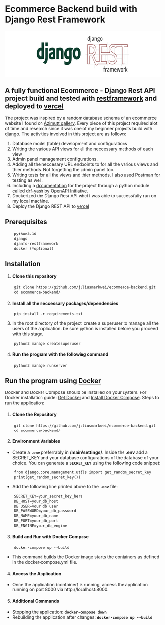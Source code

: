 # Ecommerce Backend build with Django Rest Framework

<a href="https://www.django-rest-framework.org/" target="_blank">
    <img src="./assets/others/django drf logo.png" height=150px width=100% >
</a>

## A fully functional Ecommerce - Django Rest API project build and tested with <a href="https://www.django-rest-framework.org/" target="_blank">restframework</a> and deployed to <a href="https://vercel.com/" target="_blank">vercel</a>

The project was inspired by a random database schema of an ecommerce website I found on <a href="https://azimutt.app/gallery/e-commerce">Azimutt gallery</a>. Every piece of this project required alot of time and research since it was one of my beginner projects build with django. The activities involved in this project are as follows:

1. Database model (table) development and configurations
2. Writing the various API views for all the neccessary methods of each view
3. Admin panel management configurations.
4. Adding all the neccesary URL endpoints to for all the various views and thier methods. Not forgetting the admin panel too.
5. Writing tests for all the views and thier methods. I also used Postman for testing as well.
5. Including a <a href="https://ecommerce-backend-4el9fq6v0-julius-markweis-projects.vercel.app/" target="_blank">documentation</a> for the project through a python module called <a href="https://pypi.org/project/openapi3/" target="_blank">drf-yash</a> by <a href="https://www.openapis.org/" target="_blank">OpenAPI Initiative</a>.
5. Dockerized the Django Rest API whci I was able to successfully run on my local machine.
6. Deploy the Django REST API to <a href="https://vercel.com/" target="_blank">vercel</a>

## Prerequisites
```
    python3.10
    django
    djanfo-restframework
    docker (*optional)
```

## Installation
1. #### Clone this repository
```
    git clone https://github.com/juliusmarkwei/ecommerce-backend.git
    cd ecommerce-backend/
```
2. #### Install all the neccessary packages/dependencies
```
    pip install -r requirements.txt
```
3. In the root directory of the project, create a superuser to manage all the users of the application. be sure python is installed before you proceed with this stage.
```
    python3 manage createsuperuser
```
4. #### Run the program with the following command
```
    python3 manage runserver
```

## Run the program using <a href="https://www.docker.com/" target="_blank">Docker</a> 
Docker and Docker Compose should be installed on your system. For Docker installation guide: <a href="https://docs.docker.com/get-docker/" target="_blank">Get Docker</a> and <a href="https://docs.docker.com/compose/install/" target="_blank">Install Docker Compose</a>. Steps to run the application:

1. #### Clone the Repository
```
    git clone https://github.com/juliusmarkwei/ecommerce-backend.git
    cd ecommerce-backend/
```
2. #### Environment Variables
* Create a <strong>`.env`</strong> preferrably in <strong>/main/settings/</strong>. Inside the <strong>.env</strong> add a SECRET_KEY and your database configurations of the database of your choice. You can generate a <strong>`SECRET_KEY`</strong> using the following code snippet:
```
    from django.core.management.utils import get_random_secret_key
    print(get_random_secret_key())
```

* Add the following line printed above to the <strong>`.env`</strong> file:
```
    SECRET_KEY=your_secret_key_here
    DB_HOST=your_db_host
    DB_USER=your_db_user
    DB_PASSWORD=your_db_password
    DB_NAME=your_db_name
    DB_PORT=your_db_port
    DB_ENGINE=your_db_engine
```
3. #### Build and Run with Docker Compose
```
    docker-compose up --build
```
* This command builds the Docker image starts the containers as defined in the docker-compose.yml file.

4. #### Access the Application
* Once the application (container) is running, access the application running on port 8000 via http://localhost:8000.

5. #### Additional Commands
* Stopping the application: <strong>`docker-compose down`</strong>
* Rebuilding the application after changes: <strong>`docker-compose up --build`</strong>

